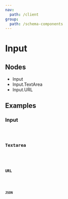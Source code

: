 ```yaml
---
nav:
  path: /client
group:
  path: /schema-components
---
```


# Input

## Nodes

- Input
- Input.TextArea
- Input.URL

## Examples

### Input

<code src="./demos/demo1.tsx" />

### Textarea

<code src="./demos/demo2.tsx" />

### URL

<code src="./demos/demo3.tsx" />

### JSON

<code src="./demos/demo4.tsx" />
